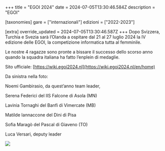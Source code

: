 +++
title = "EGOI 2024"
date = 2024-07-05T13:30:46.584Z
description = "EGOI"

[taxonomies]
gare = ["internazionali"]
edizioni = ["2022-2023"]

[extra]
override_updated = 2024-07-05T13:30:46.587Z
+++
Dopo Svizzera, Turchia e Svezia sarà l’Olanda a ospitare dal 21 al 27 luglio 2024 la IV edizione delle EGOI, la competizione informatica tutta al femminile.

<!-- more -->

Le nostre 4 ragazze sono pronte a bissare il successo dello scorso anno quando la squadra italiana ha fatto l’enplein di medaglie.

Sito ufficiale: [https://wiki.egoi2024.nl](https://wiki.egoi2024.nl/en/home)

Da sinistra nella foto:

Noemi Gambirasio, da quest’anno team leader,

Serena Federici del IIS Falcone di Asola (MN)

Lavinia Tornaghi del Banfi di Vimercate (MB)

Matilde Iannaccone del Dini di Pisa

Sofia Maragò del Pascal di Giaveno (TO)

Luca Versari, deputy leader

![](/images/uploads/photo_5_2024-06-26_16-54-25.jpg)
